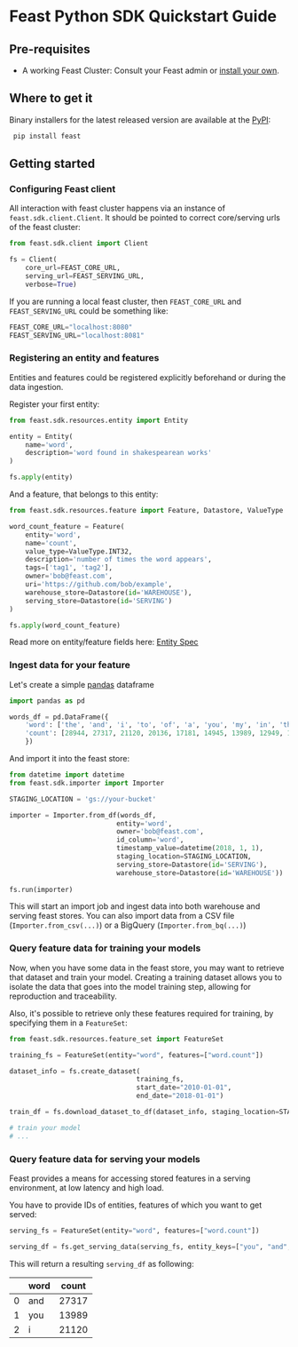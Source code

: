 # Feast Python SDK Quickstart Guide

## Pre-requisites

* A working Feast Cluster: Consult your Feast admin or [install your own](install.md).

## Where to get it

Binary installers for the latest released version are available at the
 [PyPI](https://pypi.org/project/feast/):

```sh
 pip install feast
```

## Getting started

### Configuring Feast client
All interaction with feast cluster happens via an instance of `feast.sdk.client.Client`. 
It should be pointed to correct core/serving urls of the feast cluster:
```python
from feast.sdk.client import Client

fs = Client(
    core_url=FEAST_CORE_URL, 
    serving_url=FEAST_SERVING_URL, 
    verbose=True)
```

If you are running a local feast cluster, then `FEAST_CORE_URL` and `FEAST_SERVING_URL`
could be something like:
```python
FEAST_CORE_URL="localhost:8080"
FEAST_SERVING_URL="localhost:8081"
```

### Registering an entity and features
Entities and features could be registered explicitly beforehand or during the data ingestion.

Register your first entity:
```python
from feast.sdk.resources.entity import Entity

entity = Entity(
    name='word',
    description='word found in shakespearean works'
)

fs.apply(entity)
```
And a feature, that belongs to this entity:
```python
from feast.sdk.resources.feature import Feature, Datastore, ValueType

word_count_feature = Feature(
    entity='word',
    name='count',
    value_type=ValueType.INT32,                      
    description='number of times the word appears',
    tags=['tag1', 'tag2'],
    owner='bob@feast.com',
    uri='https://github.com/bob/example',
    warehouse_store=Datastore(id='WAREHOUSE'),
    serving_store=Datastore(id='SERVING')    
)

fs.apply(word_count_feature)
```
Read more on entity/feature fields here: [Entity Spec](../../docs/specs.md#entity-spec)


### Ingest data for your feature
Let's create a simple [pandas](https://pandas.pydata.org/) dataframe
```python
import pandas as pd

words_df = pd.DataFrame({
    'word': ['the', 'and', 'i', 'to', 'of', 'a', 'you', 'my', 'in', 'that', 'is', 'not', 'with', 'me', 'it'],
    'count': [28944, 27317, 21120, 20136, 17181, 14945, 13989, 12949, 11513, 11488, 9545, 8855, 8293, 8043, 8003]
    })
```
And import it into the feast store:
```python
from datetime import datetime
from feast.sdk.importer import Importer

STAGING_LOCATION = 'gs://your-bucket'  

importer = Importer.from_df(words_df, 
                           entity='word', 
                           owner='bob@feast.com',
                           id_column='word',
                           timestamp_value=datetime(2018, 1, 1),
                           staging_location=STAGING_LOCATION,
                           serving_store=Datastore(id='SERVING'),
                           warehouse_store=Datastore(id='WAREHOUSE'))
    
fs.run(importer)
```
This will start an import job and ingest data into both warehouse and serving feast stores.
You can also import data from a CSV file (`Importer.from_csv(...)`) 
or a BigQuery (`Importer.from_bq(...)`)

### Query feature data for training your models
Now, when you have some data in the feast store, you may want to retrieve that 
dataset and train your model. Creating a training dataset allows you to isolate the data 
that goes into the model training step, allowing for reproduction and traceability. 

Also, it's possible to retrieve only these features required 
for training, by specifying them in a `FeatureSet`:

```python
from feast.sdk.resources.feature_set import FeatureSet

training_fs = FeatureSet(entity="word", features=["word.count"])

dataset_info = fs.create_dataset(
                                training_fs, 
                                start_date="2010-01-01", 
                                end_date="2018-01-01")

train_df = fs.download_dataset_to_df(dataset_info, staging_location=STAGING_LOCATION)

# train your model
# ...
``` 

### Query feature data for serving your models
Feast provides a means for accessing stored features in a serving environment, 
at low latency and high load. 

You have to provide IDs of entities, features of which you want to get served:
```python
serving_fs = FeatureSet(entity="word", features=["word.count"])

serving_df = fs.get_serving_data(serving_fs, entity_keys=["you", "and", "i"])
```
This will return a resulting `serving_df` as following:

|     | word | count |
| --- | ---  | ---   |
| 0   | and	 | 27317 |
| 1   | you	 | 13989 |
| 2   | i	   | 21120 |
